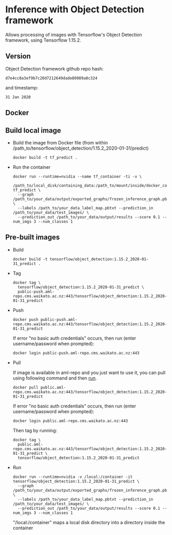 # Inference with Object Detection framework

Allows processing of images with Tensorflow's Object Detection framework, using Tensorflow 1.15.2.

## Version

Object Detection framework github repo hash:

```
d7e4cc8a3ef9b7c20d7212649dade80989a8c324
```

and timestamp:

```
31 Jan 2020
```

## Docker

## Build local image

* Build the image from Docker file (from within /path_to/tensorflow/object_detection/1.15.2_2020-01-31/predict)

  ```commandline
  docker build -t tf_predict .
  ```
  
* Run the container

  ```commandline
  docker run --runtime=nvidia --name tf_container -ti -v \
    /path_to/local_disk/containing_data:/path_to/mount/inside/docker_container tf_predict \
    --graph /path_to/your_data/output/exported_graphs/frozen_inference_graph.pb \
    --labels /path_to/your_data_label_map.pbtxt --prediction_in /path_to/your_data/test_images/ \
    --prediction_out /path_to/your_data/output/results --score 0.1 --num_imgs 3 --num_classes 1
  ```

## Pre-built images

* Build

  ```commandline
  docker build -t tensorflow/object_detection:1.15.2_2020-01-31_predict .
  ```
  
* Tag

  ```commandline
  docker tag \
    tensorflow/object_detection:1.15.2_2020-01-31_predict \
    public-push.aml-repo.cms.waikato.ac.nz:443/tensorflow/object_detection:1.15.2_2020-01-31_predict
  ```
  
* Push

  ```commandline
  docker push public-push.aml-repo.cms.waikato.ac.nz:443/tensorflow/object_detection:1.15.2_2020-01-31_predict
  ```
  If error "no basic auth credentials" occurs, then run (enter username/password when prompted):
  
  ```commandline
  docker login public-push.aml-repo.cms.waikato.ac.nz:443
  ```
  
* Pull

  If image is available in aml-repo and you just want to use it, you can pull using following command and then [run](#run).

  ```commandline
  docker pull public.aml-repo.cms.waikato.ac.nz:443/tensorflow/object_detection:1.15.2_2020-01-31_predict
  ```
  If error "no basic auth credentials" occurs, then run (enter username/password when prompted):
  
  ```commandline
  docker login public.aml-repo.cms.waikato.ac.nz:443
  ```
  Then tag by running:
  
  ```commandline
  docker tag \
    public.aml-repo.cms.waikato.ac.nz:443/tensorflow/object_detection:1.15.2_2020-01-31_predict \
    tensorflow/object_detection:1.15.2_2020-01-31_predict
  ```

* <a name="run">Run</a>

  ```commandline
  docker run --runtime=nvidia -v /local:/container -it tensorflow/object_detection:1.15.2_2020-01-31_predict \
    --graph /path_to/your_data/output/exported_graphs/frozen_inference_graph.pb \
    --labels /path_to/your_data_label_map.pbtxt --prediction_in /path_to/your_data/test_images/ \
    --prediction_out /path_to/your_data/output/results --score 0.1 --num_imgs 3 --num_classes 1
  ```
  "/local:/container" maps a local disk directory into a directory inside the container

